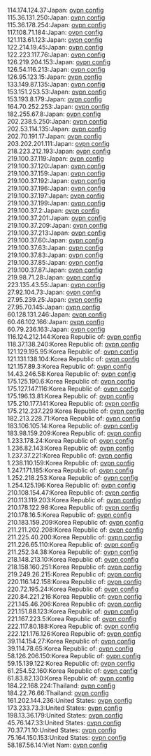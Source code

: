 114.174.124.37:Japan: [ovpn config](vpn/114_174_124_37.ovpn)  
115.36.131.250:Japan: [ovpn config](vpn/115_36_131_250.ovpn)  
115.36.178.254:Japan: [ovpn config](vpn/115_36_178_254.ovpn)  
117.108.71.184:Japan: [ovpn config](vpn/117_108_71_184.ovpn)  
121.113.61.123:Japan: [ovpn config](vpn/121_113_61_123.ovpn)  
122.214.19.45:Japan: [ovpn config](vpn/122_214_19_45.ovpn)  
122.223.117.76:Japan: [ovpn config](vpn/122_223_117_76.ovpn)  
126.219.204.153:Japan: [ovpn config](vpn/126_219_204_153.ovpn)  
126.54.116.213:Japan: [ovpn config](vpn/126_54_116_213.ovpn)  
126.95.123.15:Japan: [ovpn config](vpn/126_95_123_15.ovpn)  
133.149.87.135:Japan: [ovpn config](vpn/133_149_87_135.ovpn)  
153.151.253.53:Japan: [ovpn config](vpn/153_151_253_53.ovpn)  
153.193.8.179:Japan: [ovpn config](vpn/153_193_8_179.ovpn)  
164.70.252.253:Japan: [ovpn config](vpn/164_70_252_253.ovpn)  
182.255.67.8:Japan: [ovpn config](vpn/182_255_67_8.ovpn)  
202.238.5.250:Japan: [ovpn config](vpn/202_238_5_250.ovpn)  
202.53.114.135:Japan: [ovpn config](vpn/202_53_114_135.ovpn)  
202.70.191.17:Japan: [ovpn config](vpn/202_70_191_17.ovpn)  
203.202.201.111:Japan: [ovpn config](vpn/203_202_201_111.ovpn)  
218.223.212.193:Japan: [ovpn config](vpn/218_223_212_193.ovpn)  
219.100.37.119:Japan: [ovpn config](vpn/219_100_37_119.ovpn)  
219.100.37.120:Japan: [ovpn config](vpn/219_100_37_120.ovpn)  
219.100.37.159:Japan: [ovpn config](vpn/219_100_37_159.ovpn)  
219.100.37.192:Japan: [ovpn config](vpn/219_100_37_192.ovpn)  
219.100.37.196:Japan: [ovpn config](vpn/219_100_37_196.ovpn)  
219.100.37.197:Japan: [ovpn config](vpn/219_100_37_197.ovpn)  
219.100.37.199:Japan: [ovpn config](vpn/219_100_37_199.ovpn)  
219.100.37.2:Japan: [ovpn config](vpn/219_100_37_2.ovpn)  
219.100.37.201:Japan: [ovpn config](vpn/219_100_37_201.ovpn)  
219.100.37.209:Japan: [ovpn config](vpn/219_100_37_209.ovpn)  
219.100.37.213:Japan: [ovpn config](vpn/219_100_37_213.ovpn)  
219.100.37.60:Japan: [ovpn config](vpn/219_100_37_60.ovpn)  
219.100.37.63:Japan: [ovpn config](vpn/219_100_37_63.ovpn)  
219.100.37.83:Japan: [ovpn config](vpn/219_100_37_83.ovpn)  
219.100.37.85:Japan: [ovpn config](vpn/219_100_37_85.ovpn)  
219.100.37.87:Japan: [ovpn config](vpn/219_100_37_87.ovpn)  
219.98.71.28:Japan: [ovpn config](vpn/219_98_71_28.ovpn)  
223.135.43.55:Japan: [ovpn config](vpn/223_135_43_55.ovpn)  
27.92.104.73:Japan: [ovpn config](vpn/27_92_104_73.ovpn)  
27.95.239.25:Japan: [ovpn config](vpn/27_95_239_25.ovpn)  
27.95.70.145:Japan: [ovpn config](vpn/27_95_70_145.ovpn)  
60.128.131.246:Japan: [ovpn config](vpn/60_128_131_246.ovpn)  
60.46.102.166:Japan: [ovpn config](vpn/60_46_102_166.ovpn)  
60.79.236.163:Japan: [ovpn config](vpn/60_79_236_163.ovpn)  
116.124.212.144:Korea Republic of: [ovpn config](vpn/116_124_212_144.ovpn)  
118.37.138.240:Korea Republic of: [ovpn config](vpn/118_37_138_240.ovpn)  
121.129.195.95:Korea Republic of: [ovpn config](vpn/121_129_195_95.ovpn)  
121.131.138.104:Korea Republic of: [ovpn config](vpn/121_131_138_104.ovpn)  
121.157.89.3:Korea Republic of: [ovpn config](vpn/121_157_89_3.ovpn)  
14.43.246.58:Korea Republic of: [ovpn config](vpn/14_43_246_58.ovpn)  
175.125.190.6:Korea Republic of: [ovpn config](vpn/175_125_190_6.ovpn)  
175.127.147.116:Korea Republic of: [ovpn config](vpn/175_127_147_116.ovpn)  
175.196.13.81:Korea Republic of: [ovpn config](vpn/175_196_13_81.ovpn)  
175.210.177.141:Korea Republic of: [ovpn config](vpn/175_210_177_141.ovpn)  
175.212.237.229:Korea Republic of: [ovpn config](vpn/175_212_237_229.ovpn)  
182.213.228.71:Korea Republic of: [ovpn config](vpn/182_213_228_71.ovpn)  
183.106.105.14:Korea Republic of: [ovpn config](vpn/183_106_105_14.ovpn)  
183.98.159.209:Korea Republic of: [ovpn config](vpn/183_98_159_209.ovpn)  
1.233.178.24:Korea Republic of: [ovpn config](vpn/1_233_178_24.ovpn)  
1.236.82.143:Korea Republic of: [ovpn config](vpn/1_236_82_143.ovpn)  
1.237.37.221:Korea Republic of: [ovpn config](vpn/1_237_37_221.ovpn)  
1.238.110.159:Korea Republic of: [ovpn config](vpn/1_238_110_159.ovpn)  
1.247.171.185:Korea Republic of: [ovpn config](vpn/1_247_171_185.ovpn)  
1.252.218.253:Korea Republic of: [ovpn config](vpn/1_252_218_253.ovpn)  
1.254.125.196:Korea Republic of: [ovpn config](vpn/1_254_125_196.ovpn)  
210.108.154.47:Korea Republic of: [ovpn config](vpn/210_108_154_47.ovpn)  
210.113.119.203:Korea Republic of: [ovpn config](vpn/210_113_119_203.ovpn)  
210.178.122.98:Korea Republic of: [ovpn config](vpn/210_178_122_98.ovpn)  
210.178.16.5:Korea Republic of: [ovpn config](vpn/210_178_16_5.ovpn)  
210.183.159.209:Korea Republic of: [ovpn config](vpn/210_183_159_209.ovpn)  
211.211.202.208:Korea Republic of: [ovpn config](vpn/211_211_202_208.ovpn)  
211.225.40.200:Korea Republic of: [ovpn config](vpn/211_225_40_200.ovpn)  
211.226.65.110:Korea Republic of: [ovpn config](vpn/211_226_65_110.ovpn)  
211.252.34.38:Korea Republic of: [ovpn config](vpn/211_252_34_38.ovpn)  
218.148.213.10:Korea Republic of: [ovpn config](vpn/218_148_213_10.ovpn)  
218.158.160.251:Korea Republic of: [ovpn config](vpn/218_158_160_251.ovpn)  
219.249.26.215:Korea Republic of: [ovpn config](vpn/219_249_26_215.ovpn)  
220.116.142.158:Korea Republic of: [ovpn config](vpn/220_116_142_158.ovpn)  
220.72.195.24:Korea Republic of: [ovpn config](vpn/220_72_195_24.ovpn)  
220.84.221.216:Korea Republic of: [ovpn config](vpn/220_84_221_216.ovpn)  
221.145.46.206:Korea Republic of: [ovpn config](vpn/221_145_46_206.ovpn)  
221.151.88.123:Korea Republic of: [ovpn config](vpn/221_151_88_123.ovpn)  
221.167.223.5:Korea Republic of: [ovpn config](vpn/221_167_223_5.ovpn)  
222.117.80.188:Korea Republic of: [ovpn config](vpn/222_117_80_188.ovpn)  
222.121.176.126:Korea Republic of: [ovpn config](vpn/222_121_176_126.ovpn)  
39.114.154.27:Korea Republic of: [ovpn config](vpn/39_114_154_27.ovpn)  
39.114.78.65:Korea Republic of: [ovpn config](vpn/39_114_78_65.ovpn)  
58.126.206.150:Korea Republic of: [ovpn config](vpn/58_126_206_150.ovpn)  
59.15.139.122:Korea Republic of: [ovpn config](vpn/59_15_139_122.ovpn)  
61.254.52.160:Korea Republic of: [ovpn config](vpn/61_254_52_160.ovpn)  
61.83.82.130:Korea Republic of: [ovpn config](vpn/61_83_82_130.ovpn)  
184.22.168.224:Thailand: [ovpn config](vpn/184_22_168_224.ovpn)  
184.22.76.66:Thailand: [ovpn config](vpn/184_22_76_66.ovpn)  
161.202.144.236:United States: [ovpn config](vpn/161_202_144_236.ovpn)  
173.233.73.3:United States: [ovpn config](vpn/173_233_73_3.ovpn)  
198.13.36.179:United States: [ovpn config](vpn/198_13_36_179.ovpn)  
45.76.147.33:United States: [ovpn config](vpn/45_76_147_33.ovpn)  
70.37.71.10:United States: [ovpn config](vpn/70_37_71_10.ovpn)  
75.164.150.153:United States: [ovpn config](vpn/75_164_150_153.ovpn)  
58.187.56.14:Viet Nam: [ovpn config](vpn/58_187_56_14.ovpn)  
